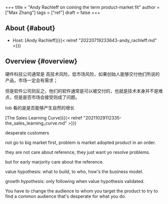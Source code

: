+++
title = "Andy Rachleff on coining the term product-market fit"
author = ["Max Zhang"]
tags = ["ref"]
draft = false
+++

## About {#about}

-   Host: [Andy Rachleff]({{< relref "20220719233643-andy_rachleff.md" >}})


## Overview {#overview}

硬件科技公司通常是 高技术风险，低市场风险，如果创始人能够交付他们所说的产品，市场一定会有需求；

但是软件公司则反之，他们的软件通常是可以被交付的，也就是技术本身并不是难点，但是是否市场会接受则成了问题。

tob 看的是是否能够产生自然的增长

[The Sales Learning Curve]({{< relref "20211029112335-the_sales_learning_curve.md" >}})

desperate customers

not go to big market first, problem is market adopted product in an order.

they are not care about reference, they just want yo resolve problems.

but for early marjority care about the reference.

value hypothesis: what to build, to who, how's the business model.

growth hypothesis: only following when value hypothesis validated.

You have to change the audience to whom you target the product to try to find a common audience that's desperate for what you do.
